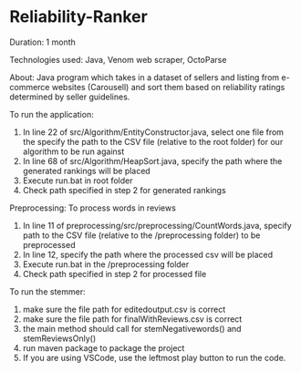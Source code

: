 # Reliability-Ranker

Duration: 1 month  

Technologies used: Java, Venom web scraper, OctoParse  

About: Java program which takes in a dataset of sellers and listing from e-commerce websites (Carousell) and sort them based on reliability ratings determined by seller guidelines.


 To run the application:
 1. In line 22 of src/Algorithm/EntityConstructor.java, select one file from the specify the path to the CSV file (relative to the root folder) for our algorithm to be run against
 2. In line 68 of src/Algorithm/HeapSort.java, specify the path where the generated rankings will be placed
 3. Execute run.bat in root folder
 4. Check path specified in step 2 for generated rankings

 Preprocessing:
 To process words in reviews
 1. In line 11 of preprocessing/src/preprocessing/CountWords.java, specify path to the CSV file (relative to the /preprocessing folder) to be preprocessed
 2. In line 12, specify the path where the processed csv will be placed
 3. Execute run.bat in the /preprocessing folder
 4. Check path specified in step 2 for processed file

To run the stemmer: 
1. make sure the file path for editedoutput.csv is correct 
2. make sure the file path for finalWithReviews.csv is correct 
3. the main method should call for stemNegativewords() and stemReviewsOnly()
4. run maven package to package the project 
5. If you are using VSCode, use the leftmost play button to run the code.
